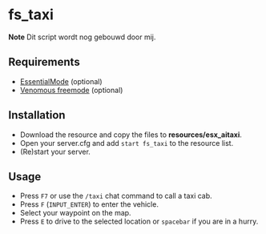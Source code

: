 # fs_taxi
  
**Note** Dit script wordt nog gebouwd door mij.    

## Requirements
- [EssentialMode](https://forum.fivem.net/t/release-essentialmode-base) (optional)
- [Venomous freemode](https://github.com/FiveM-Scripts/venomous-freemode) (optional)

## Installation
- Download the resource and copy the files to **resources/esx_aitaxi**.
- Open your server.cfg and add `start fs_taxi` to the resource list.
- (Re)start your server.

## Usage
- Press `F7` or use the `/taxi` chat command to call a taxi cab.
- Press `F` (`INPUT_ENTER`) to enter the vehicle.
- Select your waypoint on the map.
- Press `E` to drive to the selected location or `spacebar` if you are in a hurry.

